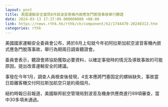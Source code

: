 ```yaml
---
layout: post
title: 美國運輸安全當局8月就波音客機內嵌應急門脫落事故舉行聽證
date: 2024-03-13 17:37:09.000000000 +08:00
link: https://news.rthk.hk/rthk/ch/component/k2/1744470-20240313.htm
categories: rthk
---
```


美國國家運輸安全委員會公布，將於8月上旬就今年初阿拉斯加航空波音客機內嵌式應急門脫落事故，舉行為期兩日調查聽證會。

委員會表示，聽證會將協助獲取必要資料，以確定事發時的情況及導致事故的可能原因，提出改善運輸安全的建議。

事發在今年1月，調查人員檢查後發現，4支本應將門塞固定的螺絲缺失，事故當日距離客機交付阿拉斯加航空只是約兩個月。

紐約時報日前報道，美國聯邦航空管理局對波音及機身供應商進行89項審查，當中30多項未通過。
